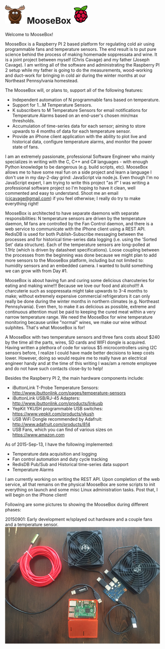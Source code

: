 # ![alt tag](https://github.com/ChristopherJCavage/MooseBox/blob/master/documentation/assets/moose_md.png) MooseBox ![alt tag](https://github.com/ChristopherJCavage/MooseBox/blob/master/documentation/assets/raspberry_pi2.png)

Welcome to MooseBox!

MooseBox is a Raspberry PI 2 based platform for regulating cold air using programmable fans and temperature sensors.  The end result is to put pure science behind the process of making homemade soppressata and wine.  It is a joint project between myself (Chris Cavage) and my father (Joseph Cavage).  I am writing all of the software and administrating the Raspberry PI 2 setup while my father is going to do the measurements, wood-working and duct-work for bringing in cold air during the winter months at our Northeast Pennsylvania homestead.

The MooseBox will, or plans to, support all of the following features:
- Independent automation of N programmable fans based on temperature.
- Support for 1...M Temperature Sensors.
- K subscribers to M Temperature Sensors for email notifications for Temperature Alarms based on an end-user's chosen min/max thresholds.
- Accumulation of time-series data for each sensor; aiming to store upwards to 4 months of data for each temperature sensor.
- Provide an iPhone client application with the ability to plot live and historical data, configure temperature alarms, and monitor the power state of fans.

I am an extremely passionate, professional Software Engineer who mainly specializes in writing with the C, C++ and C# languages - with enough Python knowledge to be dangerous (e.g. build scripts, etc).  MooseBox allows me to have some real fun on a side project and learn a language I don't use in my day-2-day grind:  JavaScript via node.js. Even though I'm no JavaScript expert, I am trying to write this project "as if" I was writing a professional software project so I'm hoping to have it clean, well commented and easy to understand.  Shoot me an email (cjcavage@gmail.com) if you feel otherwise; I really do try to make everything right!

MooseBox is architected to have separate daemons with separate responsibilities:  N temperature sensors are driven by the temperature daemon, M fans are controlled by the Fan Control daemon, and there is a web service to communicate with the iPhone client using a REST API.  RedisDB is used for both Publish-Subscribe messaging between the processes and for historical time-series data logging (i.e. using the 'Sorted Set' data structure).  Each of the temperature sensors are long-polled at 1.1Hz (which is driven by datasheet specifications).  Loose coupling between the processes from the beginning was done because we might plan to add more sensors to the MooseBox platform, including but not limited to:  humidity sensors and an embedded camera.  I wanted to build something we can grow with from Day #1.

MooseBox is about having fun and curing some delicious charcuteries for eating and making wine!!!  Because we love our food and alcohol!!!  A charcuterie such as soppressata might take upwards to 3-4 months to make; without extremely expensive commercial refrigerators it can only really be done during the winter months in northern climates (e.g. Northeast Pennsylvania).  Even then, to make it as delicious as possible, extreme and continuous attention must be paid to keeping the cured meat within a very narrow temperature range.  We need the MooseBox for wine temperature monitoring because unlike "normal" wines, we make our wine without sulphites.  That's what MooseBox is for!

A MooseBox with two temperature sensors and three fans costs about $240 by the time all the parts, wires, SD cards and WIFI dongle is acquired.  Having written a plethora of code for various $5 microcontrollers using I2C sensors before, I realize I could have made better decisions to keep costs lower.  However, doing so would require me to really have an electrical engineer handy and at the time of this writing I was/am a remote employee and do not have such contacts close-by to help!

Besides the Raspberry PI 2, the main hardware components include:
- iButtonLink T-Probe Temperature Sensors: http://www.ibuttonlink.com/pages/temperature-sensors
- iButtonLink USB/RJ-45 Adapters: http://www.ibuttonlink.com/products/linkusb
- YepKit YKUSH programmable USB switches: https://www.yepkit.com/products/ykush
- USB WiFi Dongle recommended by Adafruit: http://www.adafruit.com/products/814
- USB Fans, which you can find of various sizes on https://www.amazon.com

As of 2015-Sep-13, I have the following implemented:
- Temperature data acquisition and logging
- Fan control automation and duty cycle tracking
- RedisDB Pub/Sub and Historical time-series data support
- Temperature Alarms

I am currently working on writing the REST API.  Upon completion of the web service, all that remains on the physical MooseBox are some scripts to init everything on launch and some misc Linux administration tasks.  Post that, I will begin on the iPhone client!

Following are some pictures to showing the MooseBox during different phases:

20150901: Early development w/splayed out hardware and a couple fans and a temperature sensor.
![alt tag](https://github.com/ChristopherJCavage/MooseBox/blob/master/documentation/assets/MooseBox_HardwareSplayOut_A.png)

